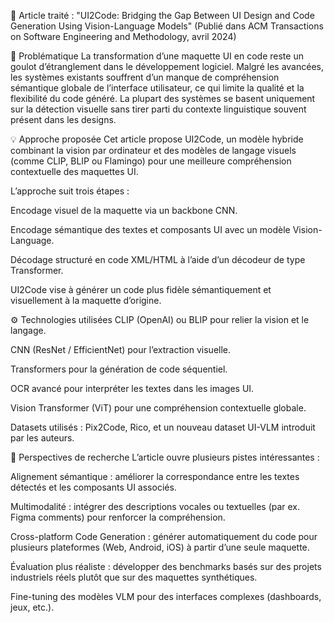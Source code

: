 📄 Article traité :
"UI2Code: Bridging the Gap Between UI Design and Code Generation Using Vision-Language Models"
(Publié dans ACM Transactions on Software Engineering and Methodology, avril 2024)

🎯 Problématique
La transformation d’une maquette UI en code reste un goulot d’étranglement dans le développement logiciel. Malgré les avancées, les systèmes existants souffrent d’un manque de compréhension sémantique globale de l’interface utilisateur, ce qui limite la qualité et la flexibilité du code généré. La plupart des systèmes se basent uniquement sur la détection visuelle sans tirer parti du contexte linguistique souvent présent dans les designs.

💡 Approche proposée
Cet article propose UI2Code, un modèle hybride combinant la vision par ordinateur et des modèles de langage visuels (comme CLIP, BLIP ou Flamingo) pour une meilleure compréhension contextuelle des maquettes UI.

L’approche suit trois étapes :

Encodage visuel de la maquette via un backbone CNN.

Encodage sémantique des textes et composants UI avec un modèle Vision-Language.

Décodage structuré en code XML/HTML à l’aide d’un décodeur de type Transformer.

UI2Code vise à générer un code plus fidèle sémantiquement et visuellement à la maquette d’origine.

⚙️ Technologies utilisées
CLIP (OpenAI) ou BLIP pour relier la vision et le langage.

CNN (ResNet / EfficientNet) pour l’extraction visuelle.

Transformers pour la génération de code séquentiel.

OCR avancé pour interpréter les textes dans les images UI.

Vision Transformer (ViT) pour une compréhension contextuelle globale.

Datasets utilisés : Pix2Code, Rico, et un nouveau dataset UI-VLM introduit par les auteurs.

🔭 Perspectives de recherche
L’article ouvre plusieurs pistes intéressantes :

Alignement sémantique : améliorer la correspondance entre les textes détectés et les composants UI associés.

Multimodalité : intégrer des descriptions vocales ou textuelles (par ex. Figma comments) pour renforcer la compréhension.

Cross-platform Code Generation : générer automatiquement du code pour plusieurs plateformes (Web, Android, iOS) à partir d’une seule maquette.

Évaluation plus réaliste : développer des benchmarks basés sur des projets industriels réels plutôt que sur des maquettes synthétiques.

Fine-tuning des modèles VLM pour des interfaces complexes (dashboards, jeux, etc.).